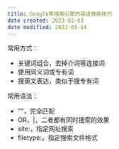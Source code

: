 ```yaml
---
title: Google等搜索引擎的高级搜索技巧
date created: 2023-01-03
date modified: 2023-03-14
---
```


常用方式：

- 关键词组合，去掉介词等连接词
- 使用同义词或专有词
- 搜英文表达，类似于搜专有词

常用语法：

- ""，完全匹配
- OR，|，二者都有同时搜索的效果
- site:，指定网址搜索
- filetype:，指定搜索文件格式
